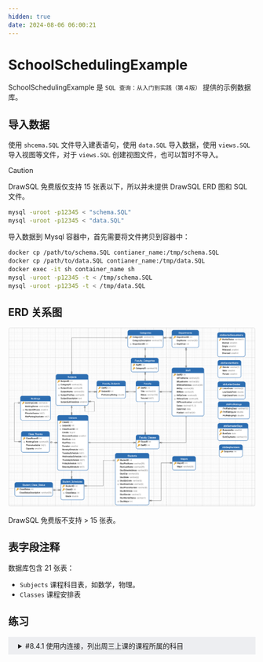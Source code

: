 ```yaml
---
hidden: true
date: 2024-08-06 06:00:21
---
```


# SchoolSchedulingExample

SchoolSchedulingExample 是 `SQL 查询：从入门到实践（第４版）` 提供的示例数据库。

## 导入数据

使用 `shcema.SQL` 文件导入建表语句，使用 `data.SQL` 导入数据，使用 `views.SQL` 导入视图等文件，对于 `views.SQL` 创建视图文件，也可以暂时不导入。

> [!CAUTION]
> DrawSQL 免费版仅支持 15 张表以下，所以并未提供 DrawSQL ERD 图和 SQL 文件。

```sh
mysql -uroot -p12345 < "schema.SQL"
mysql -uroot -p12345 < "data.SQL"
```

导入数据到 Mysql 容器中，首先需要将文件拷贝到容器中：

```sh
docker cp /path/to/schema.SQL contianer_name:/tmp/schema.SQL
docker cp /path/to/data.SQL contianer_name:/tmp/data.SQL
docker exec -it sh container_name sh
mysql -uroot -p12345 -t < /tmp/schema.SQL
mysql -uroot -p12345 -t < /tmp/data.SQL
```

## ERD 关系图

![Navicate Export ERD](./imgs/image.png)

DrawSQL 免费版不支持 > 15 张表。

## 表字段注释

数据库包含 21 张表：

- `Subjects` 课程科目表，如数学，物理。
- `Classes` 课程安排表

## 练习

<details style="padding: 8px 20px; margin-bottom: 20px; background-color: rgba(142, 150, 170, 0.14);">
<summary markdown="span">#8.4.1 使用内连接，列出周三上课的课程所属的科目</summary>

由于同一个课程的不同部分可能安排在同一天上课，因此我使用了关键字 DISTINCT 来消除重复行。

返回 34 条记录：

```sql
select distinct SubjectName
from Classes
inner join Subjects
on Classes.SubjectID = Subjects.SubjectID
where Classes.WednesdaySchedule = 1;
```

</details>
